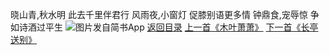 晓山青,秋水明
此去千里伴君行
风雨夜,小窗灯
促膝别语更多情
钟鼎食,宠辱惊
争如诗酒过平生
![图片发自简书App](http://upload-images.jianshu.io/upload_images/1691484-f6db7665c3ea571a.jpeg?imageMogr2/auto-orient/strip%7CimageView2/2/w/1080/q/50)
[返回目录](https://www.jianshu.com/p/f13b34acd5f9)
[上一首《木叶萧萧》](https://www.jianshu.com/p/0b0d9391c367)
[下一首《长亭送别》](https://www.jianshu.com/p/943124892c8b)
